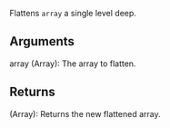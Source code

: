 Flattens `array` a single level deep.


## Arguments
array (Array): The array to flatten.


## Returns
(Array): Returns the new flattened array.

